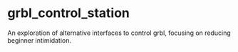 # grbl_control_station
An exploration of alternative interfaces to control grbl, focusing on reducing beginner intimidation. 

